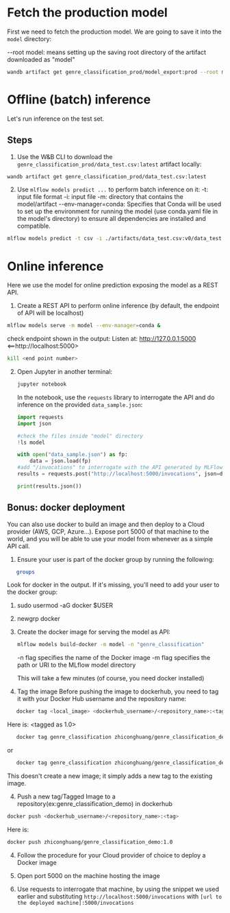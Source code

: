 
# Fetch the production model
First we need to fetch the production model. We are going to save it into the ``model``
directory:

--root model: means setting up the saving root directory of the artifact downloaded as "model"

```bash
wandb artifact get genre_classification_prod/model_export:prod --root model
```

# Offline (batch) inference
Let's run inference on the test set. 

## Steps
1. Use the W&B CLI to download the ``genre_classification_prod/data_test.csv:latest`` artifact
   locally:

```bash
wandb artifact get genre_classification_prod/data_test.csv:latest
```

2. Use ``mlflow models predict ...`` to perform batch inference on it:
-t: input file format 
-i: input file
-m: directory that contains the model/artifact
--env-manager=conda: Specifies that Conda will be used to set up the environment for running the model (use conda.yaml file in the model's directory) to ensure all dependencies are installed and compatible.

```bash
mlflow models predict -t csv -i ./artifacts/data_test.csv:v0/data_test.csv -m model --env-manager=conda
```
   
# Online inference
Here we use the model for online prediction exposing the model as a REST API.

1. Create a REST API to perform online inference (by default, the endpoint of API will be localhost)

```bash
mlflow models serve -m model --env-manager=conda &
```
   check endpoint shown in the output: Listen at: http://127.0.0.1:5000 <==http://localhost:5000>
```bash
kill <end point number>
```
2. Open Jupyter in another terminal:
   ```bash
   jupyter notebook
   ```

   In the notebook, use the ``requests`` library to interrogate the API and do inference on the provided ``data_sample.json``:
   ```python
   import requests
   import json

   #check the files inside "model" directory
   !ls model

   with open("data_sample.json") as fp:
       data = json.load(fp)
   #add "/invocations" to interrogate with the API generated by MLFlow 
   results = requests.post("http://localhost:5000/invocations", json=data)
   
   print(results.json())
   ```
   
## Bonus: docker deployment
You can also use docker to build an image and then deploy to a Cloud provider 
(AWS, GCP, Azure...). Expose port 5000 of that machine to the world, and you will be able to
use your model from whenever as a simple API call.
1. Ensure your user is part of the docker group by running the following:
```bash
   groups
```
Look for docker in the output. If it's missing, you'll need to add your user to the docker group:
   1. sudo usermod -aG docker $USER
   2. newgrp docker
2. Create the docker image for serving the model as API:
   ```bash
   mlflow models build-docker -m model -n "genre_classification"
   ```
   -n flag specifies the name of the Docker image
   -m flag specifies the path or URI to the MLflow model directory 

   This will take a few minutes (of course, you need docker installed)
3. Tag the image
Before pushing the image to dockerhub, you need to tag it with your Docker Hub username and the repository name:

```bash
   docker tag <local_image> <dockerhub_username>/<repository_name>:<tag>
```
Here is:
<tagged as 1.0>
```bash
   docker tag genre_classification zhiconghuang/genre_classification_demo:1.0
```
or <tagged as latest>
```bash
   docker tag genre_classification zhiconghuang/genre_classification_demo
```
This doesn't create a new image; it simply adds a new tag to the existing image.<tagging an imgae for versioning>

4. Push a new tag/Tagged Image to a repository(ex:genre_classification_demo) in dockerhub
```bash
docker push <dockerhub_username>/<repository_name>:<tag>
```
Here is:
```bash
docker push zhiconghuang/genre_classification_demo:1.0
```
4. Follow the procedure for your Cloud provider of choice to deploy a Docker image

4. Open port 5000 on the machine hosting the image

5. Use requests to interrogate that machine, by using the snippet we used earlier and substituting
   ``http://localhost:5000/invocations`` with ``[url to the deployed machine]:5000/invocations``